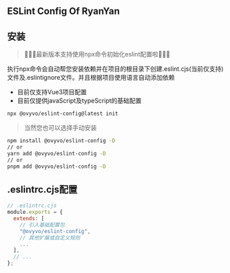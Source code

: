 ## ESLint Config Of RyanYan

## 安装

> 🎉🎉🎉最新版本支持使用npx命令初始化eslint配置啦🎉🎉🎉

执行npx命令会自动帮您安装依赖并在项目的根目录下创建.eslint.cjs(当前仅支持)文件及.eslintignore文件。并且根据项目使用语言自动添加依赖

- 目前仅支持Vue3项目配置
- 目前仅提供javaScript及typeScript的基础配置

```bash
npx @ovyvo/eslint-config@latest init
```

> 当然您也可以选择手动安装

```bash
npm install @ovyvo/eslint-config -D
// or
yarn add @ovyvo/eslint-config -D
// or
pnpm add @ovyvo/eslint-config -D
```

## .eslintrc.cjs配置

```javascript
// .eslintrc.cjs
module.exports = {
  extends: [
    // 引入基础配置包
    "@ovyvo/eslint-config",
    // 其他扩展或自定义规则
    ...
  ],
  // ...
};
```
